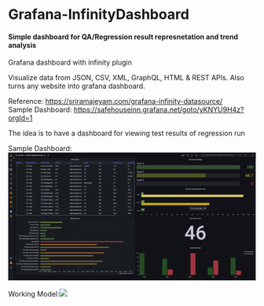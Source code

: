 # Grafana-InfinityDashboard
#### Simple dashboard for QA/Regression result represnetation and trend analysis

Grafana dashboard with infinity plugin

Visualize data from JSON, CSV, XML, GraphQL, HTML & REST APIs. Also turns any website into grafana dashboard.

Reference: https://sriramajeyam.com/grafana-infinity-datasource/ <br>
Sample Dashboard: https://safehouseinn.grafana.net/goto/yKNYU9H4z?orgId=1
<br>

The idea is to have a dashboard for viewing test results of regression run

Sample Dashboard:  <img src="resources/grafana-dashboard-snap.png?raw=true">

Working Model:<img src="resources/GrafanaDashModel.gif">

